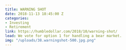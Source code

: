 ```yaml
---
title: WARNING SHOT
date: 2018-11-13 18:45:00 Z
categories:
- Investing
- Retirement
link: https://humbledollar.com/2018/10/warning-shot/
lead: We vote for option 1 for handling a bear market.
img: "/uploads/38.warningshot-500.jpg.png"
---
```


